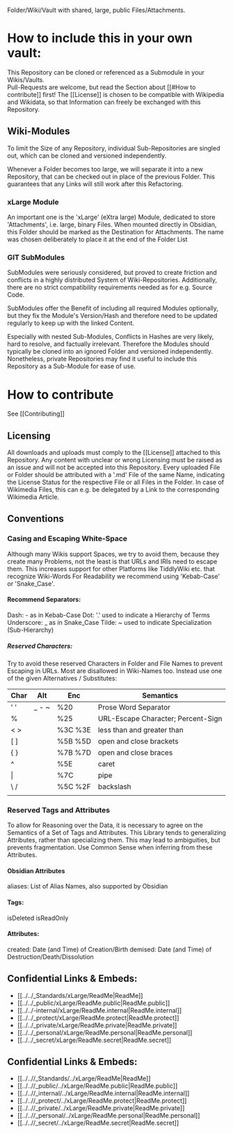 Folder/Wiki/Vault with shared, large, public Files/Attachments. 

# How to include this in your own vault:
This Repository can be cloned or referenced as a Submodule in your Wikis/Vaults.  
Pull-Requests are welcome, but read the Section about [[#How to contribute]] first!
The [[License]] is chosen to be compatible with Wikipedia and Wikidata,
so that Information can freely be exchanged with this Repository.

## Wiki-Modules 
To limit the Size of any Repository, individual Sub-Repositories are singled out,
which can be cloned and versioned independently. 

Whenever a Folder becomes too large, we will separate it into a new Repository,
that can be checked out in place of the previous Folder. 
This guarantees that any Links will still work after this Refactoring. 

### xLarge Module
An important one is the 'xLarge' (eXtra large) Module, dedicated to store 'Attachments', i.e. large, binary Files.  When mounted directly in Obsidian, this Folder should be marked as the Destination for Attachments.
The name was chosen deliberately to place it at the end of the Folder List

### GIT SubModules 
SubModules were seriously considered, but proved to create friction and conflicts in a highly distributed System of Wiki-Repositories. Additionally, there are no strict compatibility requirements needed as for e.g. Source Code. 

SubModules offer the Benefit of including all required Modules optionally, 
but they fix the Module's Version/Hash and therefore need to be updated regularly to keep up with the linked Content. 

Especially with nested Sub-Modules, Conflicts in Hashes are very likely, hard to resolve, and factually irrelevant. 
Therefore the Modules should typically be cloned into an ignored Folder and versioned independently. 
Nonetheless, private Repositories may find it useful to include this Repository as a Sub-Module for ease of use. 


# How to contribute

See [[Contributing]]

## Licensing
All downloads and uploads must comply to the [[License]] attached to this Repository.
Any content with unclear or wrong Licensing must be raised as an issue
and will not be accepted into this Repository. 
Every uploaded File or Folder should be attributed with a '.md' File of the same Name,
indicating the License Status for the respective File or all Files in the Folder.
In case of Wikimedia Files, this can e.g. be 
delegated by a Link to the corresponding Wikimedia Article. 

## Conventions

### Casing and Escaping White-Space
Although many Wikis support Spaces, we try to avoid them, because they create many Problems, not the least is that URLs and IRIs need to escape them. 
This increases support for other Platforms like TiddlyWiki etc. that recognize Wiki-Words 
For Readability we recommend using 'Kebab-Case' or 'Snake_Case'. 

#### Recommend Separators:
Dash: - as in Kebab-Case
Dot: '.' used to indicate a Hierarchy of Terms 
Underscore: _ as in Snake_Case 
Tilde: ~ used to indicate Specialization (Sub-Hierarchy)

##### Reserved Characters: 
Try to avoid these reserved Characters in Folder and File Names to prevent Escaping in URLs. Most are disallowed in Wiki-Names too. 
Instead use one of the given Alternatives / Substitutes: 

| Char | Alt   | Enc       | Semantics                          |
| ---- | ----- | --------- | ---------------------------------- |
| ' '  | _ - ~ | %20       | Prose Word Separator               |
| %    |       | %25       | URL-Escape Character; Percent-Sign |
| < >  |       | %3C %3E   | less than and greater than         |
| [ ]  |       | %5B %5D   | open and close brackets            |
| { }  |       | %7B %7D   | open and close braces              |
| ^    |       | %5E       | caret                              |
| \|   |       | %7C       | pipe                               |
| \\ / |       | %5C   %2F | backslash                          |
|      |       |           |                                    |


### Reserved Tags and Attributes 
To allow for Reasoning over the Data, it is necessary to agree on the Semantics of a Set of Tags and Attributes. 
This Library tends to generalizing Attributes, rather than specializing them. 
This may lead to ambiguities, but prevents fragmentation. 
Use Common Sense when inferring from these Attributes. 

#### Obsidian Attributes
aliases: List of Alias Names, also supported by Obsidian 

#### Tags:
isDeleted
isReadOnly


#### Attributes: 
created: Date (and Time) of Creation/Birth 
demised: Date (and Time) of Destruction/Death/Dissolution 




## Confidential Links & Embeds: 
- [[../../_Standards/xLarge/ReadMe|ReadMe]] 
- [[../../_public/xLarge/ReadMe.public|ReadMe.public]] 
- [[../../-internal/xLarge/ReadMe.internal|ReadMe.internal]] 
- [[../../_protect/xLarge/ReadMe.protect|ReadMe.protect]] 
- [[../../_private/xLarge/ReadMe.private|ReadMe.private]] 
- [[../../_personal/xLarge/ReadMe.personal|ReadMe.personal]] 
- [[../../_secret/xLarge/ReadMe.secret|ReadMe.secret]] 


## Confidential Links & Embeds: 
- [[../..//_Standards/../xLarge/ReadMe|ReadMe]] 
- [[../..//_public/../xLarge/ReadMe.public|ReadMe.public]] 
- [[../..//_internal/../xLarge/ReadMe.internal|ReadMe.internal]] 
- [[../..//_protect/../xLarge/ReadMe.protect|ReadMe.protect]] 
- [[../..//_private/../xLarge/ReadMe.private|ReadMe.private]] 
- [[../..//_personal/../xLarge/ReadMe.personal|ReadMe.personal]] 
- [[../..//_secret/../xLarge/ReadMe.secret|ReadMe.secret]] 
